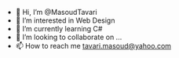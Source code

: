 - 👋 Hi, I’m @MasoudTavari
- 👀 I’m interested in Web Design
- 🌱 I’m currently learning C#
- 💞️ I’m looking to collaborate on ...
- 📫 How to reach me tavari.masoud@yahoo.com

<!---
MasoudTavari/MasoudTavari is a ✨ special ✨ repository because its `README.md` (this file) appears on your GitHub profile.
You can click the Preview link to take a look at your changes.
--->
